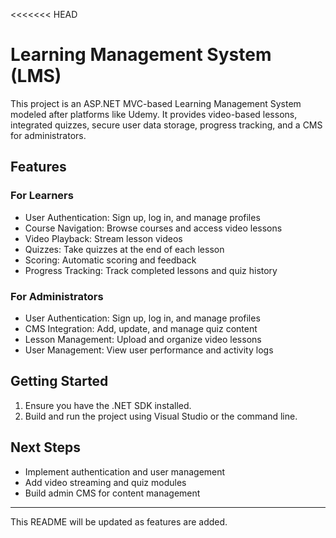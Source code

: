 <<<<<<< HEAD
# Learning Management System (LMS)

This project is an ASP.NET MVC-based Learning Management System modeled after platforms like Udemy. It provides video-based lessons, integrated quizzes, secure user data storage, progress tracking, and a CMS for administrators.

## Features

### For Learners
- User Authentication: Sign up, log in, and manage profiles
- Course Navigation: Browse courses and access video lessons
- Video Playback: Stream lesson videos
- Quizzes: Take quizzes at the end of each lesson
- Scoring: Automatic scoring and feedback
- Progress Tracking: Track completed lessons and quiz history

### For Administrators
- User Authentication: Sign up, log in, and manage profiles
- CMS Integration: Add, update, and manage quiz content
- Lesson Management: Upload and organize video lessons
- User Management: View user performance and activity logs

## Getting Started
1. Ensure you have the .NET SDK installed.
2. Build and run the project using Visual Studio or the command line.

## Next Steps
- Implement authentication and user management
- Add video streaming and quiz modules
- Build admin CMS for content management

---

This README will be updated as features are added.
